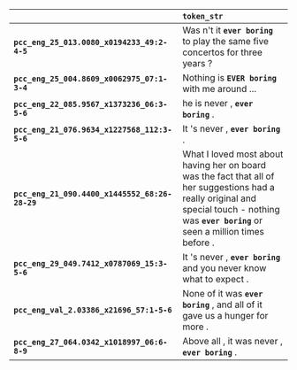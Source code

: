 |                                                | `token_str`                                                                                                                                                                                     |
|:-----------------------------------------------|:------------------------------------------------------------------------------------------------------------------------------------------------------------------------------------------------|
| **`pcc_eng_25_013.0080_x0194233_49:2-4-5`**    | Was n't it __``ever boring``__ to play the same five concertos for three years ?                                                                                                                |
| **`pcc_eng_25_004.8609_x0062975_07:1-3-4`**    | Nothing is __``EVER boring``__ with me around ...                                                                                                                                               |
| **`pcc_eng_22_085.9567_x1373236_06:3-5-6`**    | he is never , __``ever boring``__ .                                                                                                                                                             |
| **`pcc_eng_21_076.9634_x1227568_112:3-5-6`**   | It 's never , __``ever boring``__ .                                                                                                                                                             |
| **`pcc_eng_21_090.4400_x1445552_68:26-28-29`** | What I loved most about having her on board was the fact that all of her suggestions had a really original and special touch - nothing was __``ever boring``__ or seen a million times before . |
| **`pcc_eng_29_049.7412_x0787069_15:3-5-6`**    | It 's never , __``ever boring``__ and you never know what to expect .                                                                                                                           |
| **`pcc_eng_val_2.03386_x21696_57:1-5-6`**      | None of it was __``ever boring``__ , and all of it gave us a hunger for more .                                                                                                                  |
| **`pcc_eng_27_064.0342_x1018997_06:6-8-9`**    | Above all , it was never , __``ever boring``__ .                                                                                                                                                |